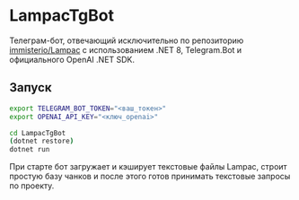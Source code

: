 # LampacTgBot

Телеграм-бот, отвечающий исключительно по репозиторию [immisterio/Lampac](https://github.com/immisterio/Lampac) с использованием .NET 8, Telegram.Bot и официального OpenAI .NET SDK.

## Запуск

```bash
export TELEGRAM_BOT_TOKEN="<ваш_токен>"
export OPENAI_API_KEY="<ключ_openai>"

cd LampacTgBot
(dotnet restore)
dotnet run
```

При старте бот загружает и кэширует текстовые файлы Lampac, строит простую базу чанков и после этого готов принимать текстовые запросы по проекту.
